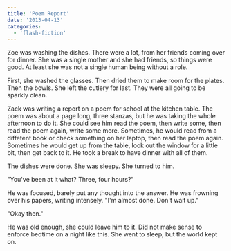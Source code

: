 ```yaml
---
title: 'Poem Report'
date: '2013-04-13'
categories:
  - 'flash-fiction'
---
```


Zoe was washing the dishes. There were a lot, from her friends coming over for
dinner. She was a single mother and she had friends, so things were good. At
least she was not a single human being without a role.

<!-- truncate -->


First, she washed the glasses. Then dried them to make room for the plates. Then
the bowls. She left the cutlery for last. They were all going to be sparkly
clean.

Zack was writing a report on a poem for school at the kitchen table. The poem
was about a page long, three stanzas, but he was taking the whole afternoon to
do it. She could see him read the poem, then write some, then read the poem
again, write some more. Sometimes, he would read from a diffetent book or check
something on her laptop, then read the poem again. Sometimes he would get up
from the table, look out the window for a little bit, then get back to it. He
took a break to have dinner with all of them.

The dishes were done. She was sleepy. She turned to him.

"You've been at it what? Three, four hours?"

He was focused, barely put any thought into the answer. He was frowning over his
papers, writing intensely. "I'm almost done. Don't wait up."

"Okay then."

He was old enough, she could leave him to it. Did not make sense to enforce
bedtime on a night like this. She went to sleep, but the world kept on.
